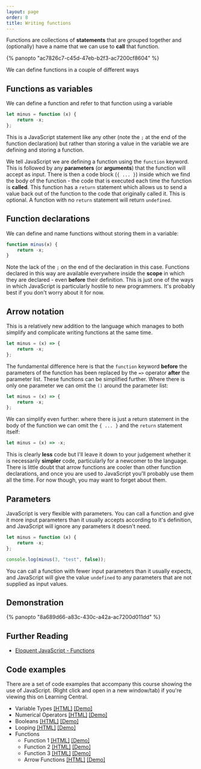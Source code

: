 ```yaml
---
layout: page
order: 8
title: Writing functions
---
```


Functions are collections of **statements** that are grouped together and (optionally) have a name that we can use to **call** that function.

{% panopto "ac7826c7-c45d-47eb-b2f3-ac7200cf8604" %}

We can define functions in a couple of different ways

## Functions as variables

We can define a function and refer to that function using a variable

```js
let minus = function (x) {
    return -x;
};
```

This is a JavaScript statement like any other (note the `;` at the end of the function declaration) but rather than storing a value in the variable we are defining and storing a function.

We tell JavaScript we are defining a function using the `function` keyword. This is followed by any **parameters** (or **arguments**) that the function will accept as input. There is then a code block (`{ ... }`) inside which we find the body of the function - the code that is executed each time the function is **called**. This function has a `return` statement which allows us to send a value back out of the function to the code that originally called it. This is optional. A function with no `return` statement will return `undefined`.

## Function declarations

We can define and name functions without storing them in a variable:

```js
function minus(x) {
    return -x;
}
```

Note the lack of the `;` on the end of the declaration in this case. Functions declared in this way are available everywhere inside the **scope** in which they are declared - even **before** their definition. This is just one of the ways in which JavaScript is particularly hostile to new programmers. It's probably best if you don't worry about it for now.

## Arrow notation

This is a relatively new addition to the language which manages to both simplify and complicate writing functions at the same time.

```js
let minus = (x) => {
    return -x;
};
```

The fundamental difference here is that the `function` keyword **before** the parameters of the function has been replaced by the `=>` operator **after** the parameter list. These functions can be simplified further. Where there is only one parameter we can omit the `()` around the parameter list:

```js
let minus = (x) => {
    return -x;
};
```

We can simplify even further: where there is just a return statement in the body of the function we can omit the `{ ... }` and the `return` statement itself:

```js
let minus = (x) => -x;
```

This is clearly **less** code but I'll leave it down to your judgement whether it is necessarily **simpler** code, particularly for a newcomer to the language. There is little doubt that arrow functions are cooler than other function declarations, and once you are used to JavaScript you'll probably use them all the time. For now though, you may want to forget about them.

## Parameters

JavaScript is very flexible with parameters. You can call a function and give it more input parameters than it usually accepts according to it's definition, and JavaScript will ignore any parameters it doesn't need.

```js
let minus = function (x) {
    return -x;
};

console.log(minus(3, "test", false));
```

You can call a function with fewer input parameters than it usually expects, and JavaScript will give the value `undefined` to any parameters that are not supplied as input values.

## Demonstration

{% panopto "8a689d66-a83c-430c-a42a-ac7200d011dd" %}

## Further Reading

-   [Eloquent JavaScript - Functions](https://eloquentjavascript.net/03_functions.html)

## Code examples

There are a set of code examples that accompany this course showing the use of JavaScript. (Right click and open in a new window/tab) if you're viewing this on Learning Central.

-   Variable Types [[HTML]](https://github.com/martinjc/introduction-to-js/blob/main/src/examples/basic-js/types.html) [[Demo]](https://martinjc.github.io/introduction-to-js/examples/basic-js/types.html)
-   Numerical Operators [[HTML]](https://github.com/martinjc/introduction-to-js/blob/main/src/examples/basic-js/numbers.html) [[Demo]](https://martinjc.github.io/introduction-to-js/examples/basic-js/numbers.html)
-   Booleans [[HTML]](https://github.com/martinjc/introduction-to-js/blob/main/src/examples/basic-js/booleans.html) [[Demo]](https://martinjc.github.io/introduction-to-js/examples/basic-js/booleans.html)
-   Looping [[HTML]](https://github.com/martinjc/introduction-to-js/blob/main/src/examples/basic-js/looping.html) [[Demo]](https://martinjc.github.io/introduction-to-js/examples/basic-js/looping.html)
-   Functions
    -   Function 1 [[HTML]](https://github.com/martinjc/introduction-to-js/blob/main/src/examples/basic-js/functions.1.html) [[Demo]](https://martinjc.github.io/introduction-to-js/examples/basic-js/functions.1.html)
    -   Function 2 [[HTML]](https://github.com/martinjc/introduction-to-js/blob/main/src/examples/basic-js/functions.2.html) [[Demo]](https://martinjc.github.io/introduction-to-js/examples/basic-js/functions.2.html)
    -   Function 3 [[HTML]](https://github.com/martinjc/introduction-to-js/blob/main/src/examples/basic-js/functions.3.html) [[Demo]](https://martinjc.github.io/introduction-to-js/examples/basic-js/functions.3.html)
    -   Arrow Functions [[HTML]](https://github.com/martinjc/introduction-to-js/blob/main/src/examples/basic-js/arrow-functions.html) [[Demo]](https://martinjc.github.io/introduction-to-js/examples/basic-js/arrow-functions.html)
